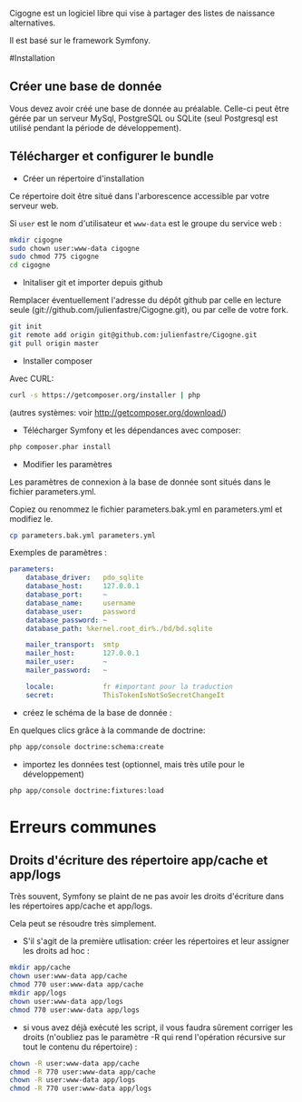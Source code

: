 Cigogne est un logiciel libre qui vise à partager des listes de naissance alternatives.

Il est basé sur le framework Symfony.

#Installation

## Créer une base de donnée

Vous devez avoir créé une base de donnée au préalable. Celle-ci peut être gérée par un serveur MySql, PostgreSQL ou SQLite (seul Postgresql est utilisé pendant la période de développement).

## Télécharger et configurer le bundle

- Créer un répertoire d'installation

Ce répertoire doit être situé dans l'arborescence accessible par votre serveur web.

Si `user` est le nom d'utilisateur et `www-data` est le groupe du service web :

```bash
mkdir cigogne
sudo chown user:www-data cigogne
sudo chmod 775 cigogne
cd cigogne
```

- Initaliser git et importer depuis github

Remplacer éventuellement l'adresse du dépôt github par celle en lecture seule (git://github.com/julienfastre/Cigogne.git), ou par celle de votre fork.

```bash
git init
git remote add origin git@github.com:julienfastre/Cigogne.git
git pull origin master
```

- Installer composer

Avec CURL:

```bash
curl -s https://getcomposer.org/installer | php
```

(autres systèmes: voir http://getcomposer.org/download/)

- Télécharger Symfony et les dépendances avec composer:

```bash
php composer.phar install
```

- Modifier les paramètres

Les paramètres de connexion à la base de donnée sont situés dans le fichier parameters.yml.

Copiez ou renommez le fichier parameters.bak.yml en parameters.yml et modifiez le.

```bash
cp parameters.bak.yml parameters.yml
```

Exemples de paramètres :

```yaml
parameters:
    database_driver:   pdo_sqlite
    database_host:     127.0.0.1
    database_port:     ~
    database_name:     username
    database_user:     password
    database_password: ~
    database_path: %kernel.root_dir%./bd/bd.sqlite

    mailer_transport:  smtp
    mailer_host:       127.0.0.1
    mailer_user:       ~
    mailer_password:   ~

    locale:            fr #important pour la traduction
    secret:            ThisTokenIsNotSoSecretChangeIt
```

- créez le schéma de la base de donnée :

En quelques clics grâce à la commande de doctrine:

```bash
php app/console doctrine:schema:create
```

- importez les données test (optionnel, mais très utile pour le développement)

```bash
php app/console doctrine:fixtures:load
```

# Erreurs communes

## Droits d'écriture des répertoire app/cache et app/logs

Très souvent, Symfony se plaint de ne pas avoir les droits d'écriture dans les répertoires app/cache et app/logs. 

Cela peut se résoudre très simplement. 

- S'il s'agit de la première utlisation: créer les répertoires et leur assigner les droits ad hoc :

```bash
mkdir app/cache
chown user:www-data app/cache
chmod 770 user:www-data app/cache
mkdir app/logs
chown user:www-data app/logs
chmod 770 user:www-data app/logs
```

- si vous avez déjà exécuté les script, il vous faudra sûrement corriger les droits (n'oubliez pas le paramètre -R qui rend l'opération récursive sur tout le contenu du répertoire) :

```bash
chown -R user:www-data app/cache
chmod -R 770 user:www-data app/cache
chown -R user:www-data app/logs
chmod -R 770 user:www-data app/logs
```



